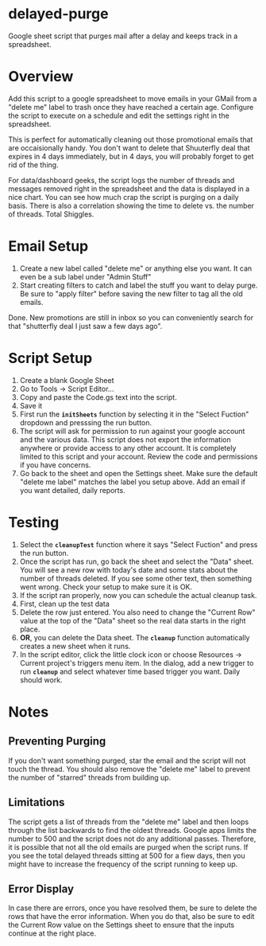 # delayed-purge
Google sheet script that purges mail after a delay and keeps track in a spreadsheet.

# Overview
Add this script to a google spreadsheet to move emails in your GMail from a "delete me" label to trash once they have reached a certain age.  Configure the script to execute on a schedule and edit the settings right in the spreadsheet.

This is perfect for automatically cleaning out those promotional emails that are occaisionally handy.  You don't want to delete that Shuuterfly deal that expires in 4 days immediately, but in 4 days, you will probably forget to get rid of the thing.

For data/dashboard geeks, the script logs the number of threads and messages removed right in the spreadsheet and the data is displayed in a nice chart.  You can see how much crap the script is purging on a daily basis.  There is also a correlation showing the time to delete vs. the number of threads.  Total Shiggles.

# Email Setup
1. Create a new label called "delete me" or anything else you want.  It can even be a sub label under "Admin Stuff"
1. Start creating filters to catch and label the stuff you want to delay purge.  Be sure to "apply filter" before saving the new filter to tag all the old emails.

Done.  New promotions are still in inbox so you can conveniently search for that "shutterfly deal I just saw a few days ago".

# Script Setup
1. Create a blank Google Sheet
1. Go to Tools -> Script Editor...
1. Copy and paste the Code.gs text into the script. 
1. Save it
1. First run the **`initSheets`** function by selecting it in the "Select Fuction" dropdown and presssing the run button.
1. The script will ask for permission to run against your google account and the various data.  This script does not export the information anywhere or provide access to any other account.  It is completely limited to this script and your account.  Review the code and permissions if you have concerns.
1. Go back to the sheet and open the Settings sheet.  Make sure the default "delete me label"
matches the label you setup above.  Add an email if you want detailed, daily reports.

# Testing
1. Select the **`cleanupTest`** function where it says "Select Fuction" and press the run button.
1. Once the script has run, go back the sheet and select the "Data" sheet.  You will see a new row with today's date and some stats about the number of threads deleted.  If you see some other text, then something went wrong.  Check your setup to make sure it is OK.
1. If the script ran properly, now you can schedule the actual cleanup task.  
 1. First, clean up the test data
  1. Delete the row just entered.  You also need to change the "Current Row" value at the top of the "Data" sheet so the real data starts in the right place.
  1. **OR**, you can delete the Data sheet.  The **`cleanup`** function automatically creates a new sheet when it runs.
1. In the script editor, click the little clock icon or choose Resources -> Current project's triggers menu item.  In the dialog, add a new trigger to run **`cleanup`** and select whatever time based trigger you want.  Daily should work.

# Notes

## Preventing Purging
If you don't want something purged, star the email and the script will not touch the thread.  You should also remove the "delete me" label to prevent the number of "starred" threads from building up. 

## Limitations
The script gets a list of threads from the "delete me" label and then loops through the list backwards to find the oldest threads.  Google apps limits the number to 500 and the script does not do any additional passes.  Therefore, it is possible that not all the old emails are purged when the script runs.  If you see the total delayed threads sitting at 500 for a fiew days, then you might have to increase the frequency of the script running to keep up.

## Error Display
In case there are errors, once you have resolved them, be sure to delete the rows that have the error information.  When you do that, also be sure to edit the Current Row value on the Settings sheet to ensure that the inputs continue at the right place.
